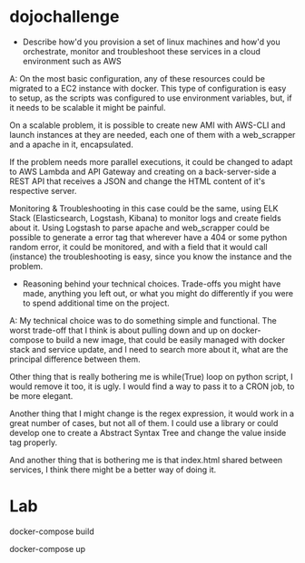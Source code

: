 # dojochallenge

* Describe how'd you provision a set of linux machines and how'd you orchestrate, monitor and troubleshoot these services in a cloud environment such as AWS

A: On the most basic configuration, any of these resources could be migrated to a EC2 instance with docker. This type of configuration is easy to setup, as the scripts was configured to use environment variables, but, if it needs to be scalable it might be painful. 

On a scalable problem, it is possible to create new AMI with AWS-CLI and launch instances at they are needed, each one of them with a web_scrapper and a apache in it, encapsulated.

If the problem needs more parallel executions, it could be changed to adapt to AWS Lambda and API Gateway and creating on a back-server-side a REST API that receives a JSON and change the HTML content of it's respective server.

Monitoring & Troubleshooting in this case could be the same, using ELK Stack (Elasticsearch, Logstash, Kibana) to monitor logs and create fields about it. Using Logstash to parse apache and web_scrapper could be possible to generate a error tag that wherever have a 404 or some python random error, it could be monitored, and with a field that it would call (instance) the troubleshooting is easy, since you know the instance and the problem.

* Reasoning behind your technical choices. Trade-offs you might have made, anything you left out, or what you might do differently if you were to spend additional time on the project.

A: My technical choice was to do something simple and functional. The worst trade-off that I think is about pulling down and up on docker-compose to build a new image, that could be easily managed with docker stack and service update, and I need to search more about it, what are the principal difference between them.

Other thing that is really bothering me is while(True) loop on python script, I would remove it too, it is ugly. I would find a way to pass it to a CRON job, to be more elegant.

Another thing that I might change is the regex expression, it would work in a great number of cases, but not all of them. I could use a library or could develop one to create a Abstract Syntax Tree and change the value inside tag properly. 

And another thing that is bothering me is that index.html shared between services, I think there might be a better way of doing it.

# Lab

docker-compose build

docker-compose up
